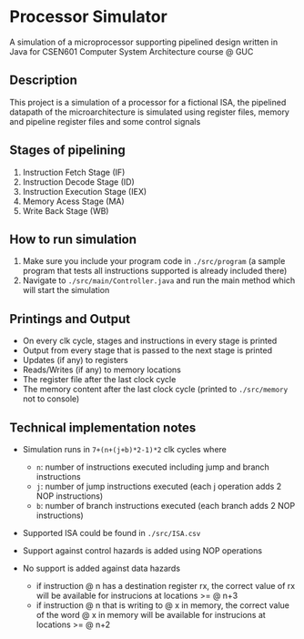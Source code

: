 # Processor Simulator

A simulation of a microprocessor supporting pipelined design written in Java for CSEN601 Computer System Architecture course @ GUC

## Description

This project is a simulation of a processor for a fictional ISA, the pipelined datapath of the microarchitecture is simulated using register files, memory and pipeline register files and some control signals

## Stages of pipelining

1. Instruction Fetch Stage (IF)
1. Instruction Decode Stage (ID)
1. Instruction Execution Stage (IEX)
1. Memory Acess Stage (MA)
1. Write Back Stage (WB)

## How to run simulation

1. Make sure you include your program code in `./src/program` (a sample program that tests all instructions supported is already included there)
1. Navigate to `./src/main/Controller.java` and run the main method which will start the simulation

## Printings and Output

-   On every clk cycle, stages and instructions in every stage is printed
-   Output from every stage that is passed to the next stage is printed
-   Updates (if any) to registers
-   Reads/Writes (if any) to memory locations
-   The register file after the last clock cycle
-   The memory content after the last clock cycle (printed to `./src/memory` not to console)

## Technical implementation notes

-   Simulation runs in `7+(n+(j+b)*2-1)*2` clk cycles where

    -   `n`: number of instructions executed including jump and branch instructions
    -   `j`: number of jump instructions executed (each j operation adds 2 NOP instructions)
    -   `b`: number of branch instructions executed (each branch adds 2 NOP instructions)

-   Supported ISA could be found in `./src/ISA.csv`
-   Support against control hazards is added using NOP operations
-   No support is added against data hazards
    -   if instruction @ n has a destination register rx, the correct value of rx will be available for instrucions at locations >= @ n+3
    -   if instruction @ n that is writing to @ x in memory, the correct value of the word @ x in memory will be available for instrucions at locations >= @ n+2
